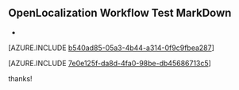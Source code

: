 ## OpenLocalization Workflow Test MarkDown
* 

[AZURE.INCLUDE [b540ad85-05a3-4b44-a314-0f9c9fbea287](calleeMd1.md)]



[AZURE.INCLUDE [7e0e125f-da8d-4fa0-98be-db45686713c5](calleeMd2.md)]

 
thanks!